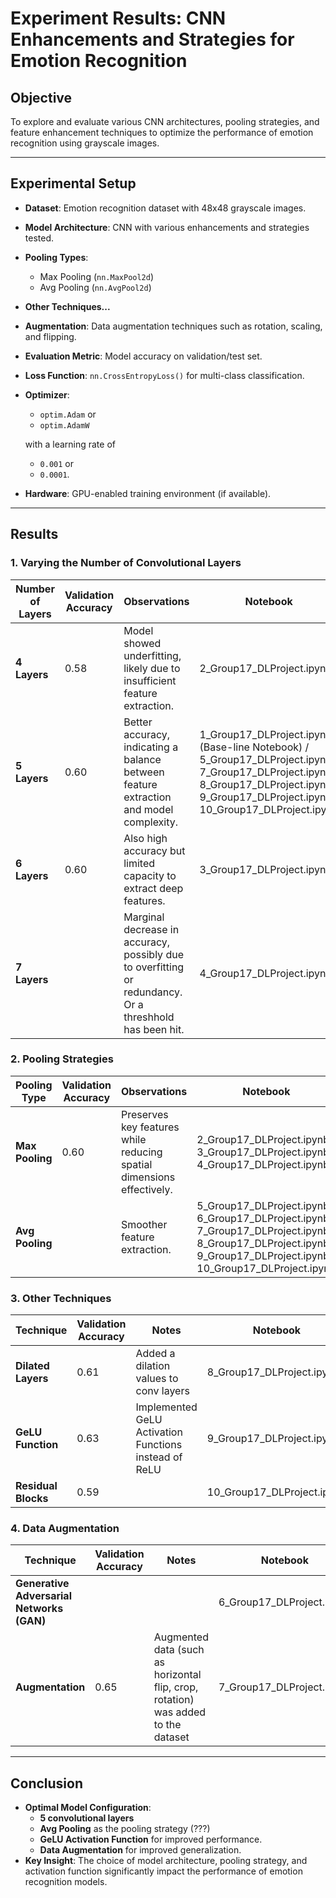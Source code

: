# Experiment Results: CNN Enhancements and Strategies for Emotion Recognition

## Objective
To explore and evaluate various CNN architectures, pooling strategies, and feature enhancement techniques to optimize the performance of emotion recognition using grayscale images.

---

## Experimental Setup
- **Dataset**: Emotion recognition dataset with 48x48 grayscale images.
- **Model Architecture**: CNN with various enhancements and strategies tested.
- **Pooling Types**:
  - Max Pooling (`nn.MaxPool2d`)
  - Avg Pooling (`nn.AvgPool2d`)
- **Other Techniques...**
- **Augmentation**: Data augmentation techniques such as rotation, scaling, and flipping.
- **Evaluation Metric**: Model accuracy on validation/test set.
- **Loss Function**: `nn.CrossEntropyLoss()` for multi-class classification.
- **Optimizer**: 
  - `optim.Adam` or 
  - `optim.AdamW` 

  with a learning rate of 
  - `0.001` or 
  - `0.0001`.
- **Hardware**: GPU-enabled training environment (if available).

---

## Results

### 1. Varying the Number of Convolutional Layers

| **Number of Layers** | **Validation Accuracy** | **Observations**                                                                                        | **Notebook**                                                                                                                                                                                |
|----------------------|-------------------------|---------------------------------------------------------------------------------------------------------|---------------------------------------------------------------------------------------------------------------------------------------------------------------------------------------------|
| **4 Layers**         | 0.58                    | Model showed underfitting, likely due to insufficient feature extraction.                               | 2_Group17_DLProject.ipynb                                                                                                                                                                   |
| **5 Layers**         | 0.60                    | Better accuracy, indicating a balance between feature extraction and model complexity.                  | 1_Group17_DLProject.ipynb (Base-line Notebook) / 5_Group17_DLProject.ipynb / 7_Group17_DLProject.ipynb / 8_Group17_DLProject.ipynb / 9_Group17_DLProject.ipynb / 10_Group17_DLProject.ipynb |
| **6 Layers**         | 0.60                    | Also high accuracy but limited capacity to extract deep features.                                       | 3_Group17_DLProject.ipynb                                                                                                                                                                   |
| **7 Layers**         |                         | Marginal decrease in accuracy, possibly due to overfitting or redundancy. Or a threshhold has been hit. | 4_Group17_DLProject.ipynb                                                                                                                                                                   |

### 2. Pooling Strategies

| **Pooling Type**           | **Validation Accuracy** | **Observations**                                                                                                                | **Notebook**                                                                                                                                                           |
|----------------------------|-------------------------|---------------------------------------------------------------------------------------------------------------------------------|------------------------------------------------------------------------------------------------------------------------------------------------------------------------|
| **Max Pooling**            | 0.60                    | Preserves key features while reducing spatial dimensions effectively.                                                           | 2_Group17_DLProject.ipynb / 3_Group17_DLProject.ipynb / 4_Group17_DLProject.ipynb                                                                                      |
| **Avg Pooling**            |                         | Smoother feature extraction.                                                                                                    | 5_Group17_DLProject.ipynb / 6_Group17_DLProject.ipynb / 7_Group17_DLProject.ipynb / 8_Group17_DLProject.ipynb / 9_Group17_DLProject.ipynb / 10_Group17_DLProject.ipynb |


### 3. Other Techniques

| **Technique**       | **Validation Accuracy** | **Notes**                                             | **Notebook**               |
|---------------------|-------------------------|-------------------------------------------------------|----------------------------|
| **Dilated Layers**  | 0.61                    | Added a dilation values to conv layers                | 8_Group17_DLProject.ipynb  |
| **GeLU Function**   | 0.63                    | Implemented GeLU Activation Functions instead of ReLU | 9_Group17_DLProject.ipynb  |
| **Residual Blocks** | 0.59                    |                                                       | 10_Group17_DLProject.ipynb |

### 4. Data Augmentation

| **Technique**                             | **Validation Accuracy** | **Notes**                                                                         | **Notebook**              |
|-------------------------------------------|-------------------------|-----------------------------------------------------------------------------------|---------------------------|
| **Generative Adversarial Networks (GAN)** |                         |                                                                                   | 6_Group17_DLProject.ipynb |
| **Augmentation**                          | 0.65                    | Augmented data (such as horizontal flip, crop, rotation) was added to the dataset | 7_Group17_DLProject.ipynb |


---

## Conclusion
- **Optimal Model Configuration**:
    - **5 convolutional layers**
    - **Avg Pooling** as the pooling strategy (???)
    - **GeLU Activation Function** for improved performance.
    - **Data Augmentation** for improved generalization.
- **Key Insight**: The choice of model architecture, pooling strategy, and activation function significantly impact the performance of emotion recognition models.
